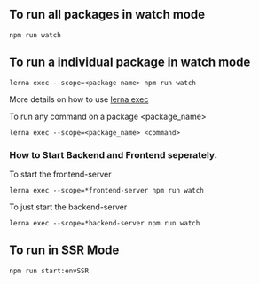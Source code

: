 


To run all packages in watch mode
---
`npm run watch`

To run a individual package in watch mode
---
`lerna exec --scope=<package name> npm run watch`

More details on how to use [lerna exec](https://github.com/lerna/lerna/tree/master/commands/exec#options)


To run any command on a package <package_name>

`lerna exec --scope=<package_name> <command>`


### How to Start Backend and Frontend seperately.

To start the frontend-server

`lerna exec --scope=*frontend-server npm run watch`

To just start the backend-server

`lerna exec --scope=*backend-server npm run watch`


To run in SSR Mode
---

`npm run start:envSSR`




